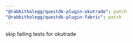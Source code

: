 ```yaml
---
"@rabbitholegg/questdk-plugin-okutrade": patch
"@rabbitholegg/questdk-plugin-fabric": patch
---
```


skip failing tests for okutrade
